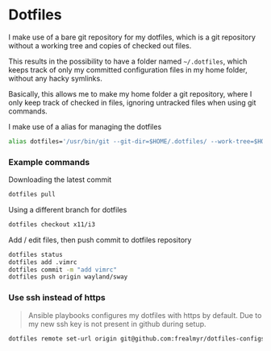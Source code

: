 # Dotfiles

I make use of a bare git repository for my dotfiles, which is a git repository without a working tree and copies of checked out files.

This results in the possibility to have a folder named `~/.dotfiles`, which keeps track of only my committed configuration files in my home folder, without any hacky symlinks.

Basically, this allows me to make my home folder a git repository, where I only keep track of checked in files, ignoring untracked files when using git commands.

I make use of a alias for managing the dotfiles

```bash
alias dotfiles='/usr/bin/git --git-dir=$HOME/.dotfiles/ --work-tree=$HOME'
```

### Example commands

Downloading the latest commit

```bash
dotfiles pull
```

Using a different branch for dotfiles

```bash
dotfiles checkout x11/i3
```

Add / edit files, then push commit to dotfiles repository

```bash
dotfiles status
dotfiles add .vimrc
dotfiles commit -m "add vimrc"
dotfiles push origin wayland/sway
```

### Use ssh instead of https

> Ansible playbooks configures my dotfiles with https by default. Due to my new ssh key is not present in github during setup.

```bash
dotfiles remote set-url origin git@github.com:frealmyr/dotfiles-configs.git
```
